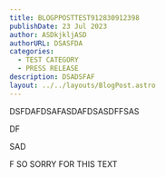 ```yaml
---
title: BLOGPPOSTTEST912830912398
publishDate: 23 Jul 2023
author: ASDkjkljASD
authorURL: DSASFDA
categories:
  - TEST CATEGORY
  - PRESS RELEASE
description: DSADSFAF
layout: ../../layouts/BlogPost.astro
---
```

DSFDAFDSAFASDAFDSASDFFSAS

DF

SAD

F SO SORRY FOR THIS TEXT